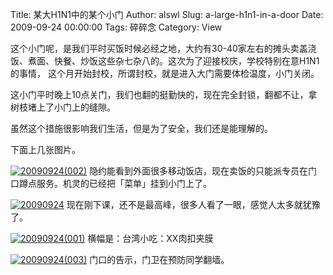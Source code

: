 Title: 某大H1N1中的某个小门
Author: alswl
Slug: a-large-h1n1-in-a-door
Date: 2009-09-24 00:00:00
Tags: 碎碎念
Category: View

这个小门呢，是我们平时买饭时候必经之地，大约有30-40家左右的摊头卖盖浇饭、煮面、快餐、炒饭这些杂七杂八的。这次为了迎接校庆，学校特别在意H1N1的事情，
这个月开始封校，所谓封校，就是进入大门需要体检温度，小门关闭。

这小门平时晚上10点关门，我们也翻的挺勤快的，现在完全封锁，翻都不让，拿树枝堵上了小门上的缝隙。

虽然这个措施很影响我们生活，但是为了安全，我们还是能理解的。

下面上几张图片。

[![20090924(002)](https://ohsolnxaa.qnssl.com/2009/09/20090924002.jpg)](https://ohsolnxaa.qnssl.com/2009/09/20090924002.jpg)
隐约能看到外面很多移动饭店，现在卖饭的只能派专员在门口蹲点服务。机灵的已经把「菜单」挂到小门上了。

[![20090924](https://ohsolnxaa.qnssl.com/2009/09/20090924.jpg)](https://ohsolnxaa.qnssl.com/2009/09/20090924.jpg)
现在刚下课，还不是最高峰，很多人看了一眼，感觉人太多就犹豫了。

[![20090924(001)](https://ohsolnxaa.qnssl.com/2009/09/20090924001.jpg)](https://ohsolnxaa.qnssl.com/2009/09/20090924001.jpg) 横幅是：台湾小吃：XX肉扣夹膜

[![20090924(003)](https://ohsolnxaa.qnssl.com/2009/09/20090924003.jpg)](https://ohsolnxaa.qnssl.com/2009/09/20090924003.jpg) 门口的告示，门卫在预防同学翻墙。

